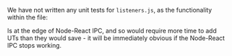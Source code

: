We have not written any unit tests for `listeners.js`, as the functionality within the file:

Is at the edge of Node-React IPC, and so would require more time to add UTs than they would save - it will be immediately obvious if the Node-React IPC stops working.